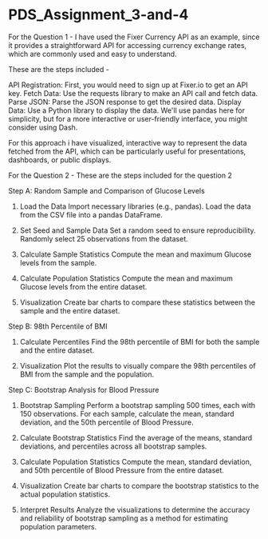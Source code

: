 # PDS_Assignment_3-and-4

For the Question 1 -
I have used the Fixer Currency API as an example, since it provides a straightforward API for accessing currency exchange rates, which are commonly used and easy to understand.

These are the steps included - 

API Registration: First, you would need to sign up at Fixer.io to get an API key.
Fetch Data: Use the requests library to make an API call and fetch data.
Parse JSON: Parse the JSON response to get the desired data.
Display Data: Use a Python library to display the data. We'll use pandas here for simplicity, but for a more interactive or user-friendly interface, you might consider using Dash.

For this approach i have visualized, interactive way to represent the data fetched from the API, which can be particularly useful for presentations, dashboards, or public displays.


For the Question 2 -
These are the steps included for the question 2

Step A: Random Sample and Comparison of Glucose Levels

1. Load the Data
Import necessary libraries (e.g., pandas).
Load the data from the CSV file into a pandas DataFrame.

2. Set Seed and Sample Data
Set a random seed to ensure reproducibility.
Randomly select 25 observations from the dataset.

3. Calculate Sample Statistics
Compute the mean and maximum Glucose levels from the sample.

4. Calculate Population Statistics
Compute the mean and maximum Glucose levels from the entire dataset.

5. Visualization
Create bar charts to compare these statistics between the sample and the entire dataset.


Step B: 98th Percentile of BMI

1. Calculate Percentiles
Find the 98th percentile of BMI for both the sample and the entire dataset.

2. Visualization
Plot the results to visually compare the 98th percentiles of BMI from the sample and the population.

Step C: Bootstrap Analysis for Blood Pressure

1. Bootstrap Sampling
Perform a bootstrap sampling 500 times, each with 150 observations.
For each sample, calculate the mean, standard deviation, and the 50th percentile of Blood Pressure.

2. Calculate Bootstrap Statistics
Find the average of the means, standard deviations, and percentiles across all bootstrap samples.

3. Calculate Population Statistics
Compute the mean, standard deviation, and 50th percentile of Blood Pressure from the entire dataset.

4. Visualization
Create bar charts to compare the bootstrap statistics to the actual population statistics.

5. Interpret Results
Analyze the visualizations to determine the accuracy and reliability of bootstrap sampling as a method for estimating population parameters.



